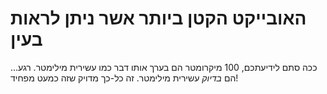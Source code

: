 # האובייקט הקטן ביותר אשר ניתן לראות בעין

ככה סתם לידיעתכם, 100 מיקרומטר הם בערך אותו דבר כמו עשירית מילימטר. רגע... הם
_בדיוק_ עשירית מילימטר. זה כל-כך מדויק שזה כמעט מפחיד!
